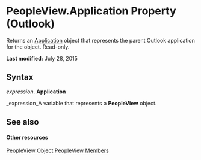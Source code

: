 
# PeopleView.Application Property (Outlook)
Returns an  [Application](797003e7-ecd1-eccb-eaaf-32d6ddde8348.md) object that represents the parent Outlook application for the object. Read-only.

 **Last modified:** July 28, 2015


## Syntax

 _expression_. **Application**

 _expression_A variable that represents a  **PeopleView** object.




## See also


#### Other resources


 [PeopleView Object](7b569709-5da8-a950-a0fb-9d64b520a21b.md)
 [PeopleView Members](http://msdn.microsoft.com/library/87b0295a-ab7d-28dd-cdf8-7e4331c3b802%28Office.15%29.aspx)
